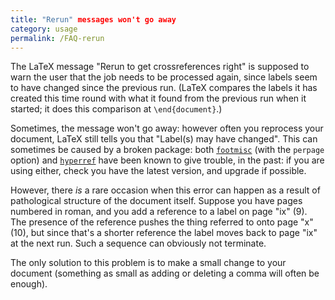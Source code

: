 ```yaml
---
title: "Rerun" messages won't go away
category: usage
permalink: /FAQ-rerun
---
```


The LaTeX message "Rerun to get crossreferences right" is
supposed to warn the user that the job needs to be processed again,
since labels seem to have changed since the previous run.  (LaTeX
compares the labels it has created this time round with what it found
from the previous run when it started; it does this comparison at
`\end{document}`.)

Sometimes, the message won't go away: however often you reprocess your
document, LaTeX still tells you that "Label(s) may have
changed".  This can sometimes be caused by a broken package: both
[`footmisc`](https://ctan.org/pkg/footmisc) (with the `perpage` option) and [`hyperref`](https://ctan.org/pkg/hyperref)
have been known to give trouble, in the past: if you are using either,
check you have the latest version, and upgrade if possible.

However, there _is_ a rare occasion when this error can happen
as a result of pathological structure of the document itself.  Suppose
you have pages numbered in roman, and you add a reference to a label
on page "ix" (9).  The presence of the reference pushes the thing
referred to onto page "x" (10), but since that's a shorter reference
the label moves back to page "ix" at the next run.  Such a sequence
can obviously not terminate.

The only solution to this problem is to make a small change to your
document (something as small as adding or deleting a comma will often
be enough).

